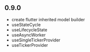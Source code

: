 ## 0.9.0

* create flutter inherited model builder
* useStateCycle
* useLifecycleState
* useAsyncWorker
* useSingleTickerProvider
* useTickerProvider
